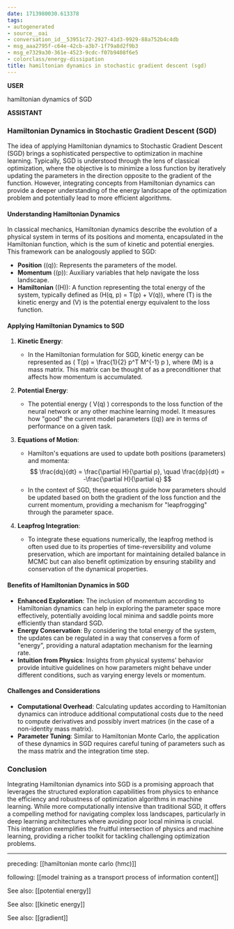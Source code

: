 ```yaml
---
date: 1713980030.613378
tags:
- autogenerated
- source__oai
- conversation_id__53951c72-2927-41d3-9929-88a752b4c4db
- msg_aaa2795f-c64e-42cb-a3b7-1f79a8d2f9b3
- msg_e7329a30-361e-4523-9cdc-f07b9408f6e5
- colorclass/energy-dissipation
title: hamiltonian dynamics in stochastic gradient descent (sgd)
---
```


**USER**

hamiltonian dynamics of SGD


**ASSISTANT**

### Hamiltonian Dynamics in Stochastic Gradient Descent (SGD)

The idea of applying Hamiltonian dynamics to Stochastic Gradient Descent (SGD) brings a sophisticated perspective to optimization in machine learning. Typically, SGD is understood through the lens of classical optimization, where the objective is to minimize a loss function by iteratively updating the parameters in the direction opposite to the gradient of the function. However, integrating concepts from Hamiltonian dynamics can provide a deeper understanding of the energy landscape of the optimization problem and potentially lead to more efficient algorithms.

#### Understanding Hamiltonian Dynamics

In classical mechanics, Hamiltonian dynamics describe the evolution of a physical system in terms of its positions and momenta, encapsulated in the Hamiltonian function, which is the sum of kinetic and potential energies. This framework can be analogously applied to SGD:

- **Position** (\(q\)): Represents the parameters of the model.
- **Momentum** (\(p\)): Auxiliary variables that help navigate the loss landscape.
- **Hamiltonian** (\(H\)): A function representing the total energy of the system, typically defined as \(H(q, p) = T(p) + V(q)\), where \(T\) is the kinetic energy and \(V\) is the potential energy equivalent to the loss function.

#### Applying Hamiltonian Dynamics to SGD

1. **Kinetic Energy**:
   - In the Hamiltonian formulation for SGD, kinetic energy can be represented as \( T(p) = \frac{1}{2} p^T M^{-1} p \), where \(M\) is a mass matrix. This matrix can be thought of as a preconditioner that affects how momentum is accumulated.
   
2. **Potential Energy**:
   - The potential energy \( V(q) \) corresponds to the loss function of the neural network or any other machine learning model. It measures how "good" the current model parameters (\(q\)) are in terms of performance on a given task.

3. **Equations of Motion**:
   - Hamilton's equations are used to update both positions (parameters) and momenta:
     $$
     \frac{dq}{dt} = \frac{\partial H}{\partial p}, \quad \frac{dp}{dt} = -\frac{\partial H}{\partial q}
     $$
   - In the context of SGD, these equations guide how parameters should be updated based on both the gradient of the loss function and the current momentum, providing a mechanism for "leapfrogging" through the parameter space.

4. **Leapfrog Integration**:
   - To integrate these equations numerically, the leapfrog method is often used due to its properties of time-reversibility and volume preservation, which are important for maintaining detailed balance in MCMC but can also benefit optimization by ensuring stability and conservation of the dynamical properties.

#### Benefits of Hamiltonian Dynamics in SGD

- **Enhanced Exploration**: The inclusion of momentum according to Hamiltonian dynamics can help in exploring the parameter space more effectively, potentially avoiding local minima and saddle points more efficiently than standard SGD.
- **Energy Conservation**: By considering the total energy of the system, the updates can be regulated in a way that conserves a form of "energy", providing a natural adaptation mechanism for the learning rate.
- **Intuition from Physics**: Insights from physical systems' behavior provide intuitive guidelines on how parameters might behave under different conditions, such as varying energy levels or momentum.

#### Challenges and Considerations

- **Computational Overhead**: Calculating updates according to Hamiltonian dynamics can introduce additional computational costs due to the need to compute derivatives and possibly invert matrices (in the case of a non-identity mass matrix).
- **Parameter Tuning**: Similar to Hamiltonian Monte Carlo, the application of these dynamics in SGD requires careful tuning of parameters such as the mass matrix and the integration time step.

### Conclusion

Integrating Hamiltonian dynamics into SGD is a promising approach that leverages the structured exploration capabilities from physics to enhance the efficiency and robustness of optimization algorithms in machine learning. While more computationally intensive than traditional SGD, it offers a compelling method for navigating complex loss landscapes, particularly in deep learning architectures where avoiding poor local minima is crucial. This integration exemplifies the fruitful intersection of physics and machine learning, providing a richer toolkit for tackling challenging optimization problems.


---

preceding: [[hamiltonian monte carlo (hmc)]]  


following: [[model training as a transport process of information content]]

See also: [[potential energy]]


See also: [[kinetic energy]]


See also: [[gradient]]